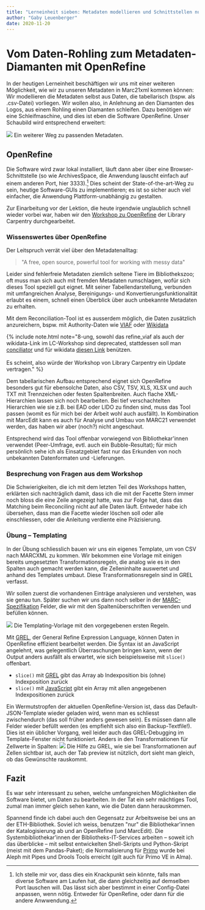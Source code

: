 ```yaml
---
title: "Lerneinheit sieben: Metadaten modellieren und Schnittstellen nutzen (2/2)"
author: "Gaby Leuenberger"
date: 2020-11-20
---
```

# Vom Daten-Rohling zum Metadaten-Diamanten mit OpenRefine
In der heutigen Lerneinheit beschäftigen wir uns mit einer weiteren Möglichkeit, wie wir zu unseren Metadaten in Marc21xml kommen können: Wir modellieren die Metadaten selbst aus Daten, die tabellarisch (bspw. als .csv-Datei) vorliegen. Wir wollen also, in Anlehnung an den Diamanten des Logos, aus einem Rohling einen Diamanten schleifen. Dazu benötigen wir eine Schleifmaschine, und dies ist eben die Software OpenRefine. Unser Schaubild wird entsprechend erweitert:

![](https://pad.gwdg.de/uploads/upload_3397b1411b4205df59374eff374e81a8.png)
Ein weiterer Weg zu passenden Metadaten.

## OpenRefine
Die Software wird zwar lokal installiert, läuft dann aber über eine Browser-Schnittstelle (so wie ArchivesSpace, die Anwendung lauscht einfach auf einem anderen Port, hier 3333).[^1] Dies scheint der State-of-the-art-Weg zu sein, heutige Software-GUIs zu implementieren; es ist so sicher auch viel einfacher, die Anwendung Plattform-unabhängig zu gestalten.

Zur Einarbeitung vor der Lektion, die heute irgendwie unglaublich schnell wieder vorbei war, haben wir den [Workshop zu OpenRefine](https://librarycarpentry.org/lc-open-refine/) der Library Carpentry durchgearbeitet.

### Wissenswertes über OpenRefine
Der Leitspruch verrät viel über den Metadatenalltag:
>  "A free, open source, powerful tool for working with messy data"

Leider sind fehlerfreie Metadaten ziemlich seltene Tiere im Bibliothekszoo; oft muss man sich auch mit fremden Metadaten rumschlagen, wofür sich dieses Tool speziell gut eignet. Mit seiner Tabellendarstellung, verbunden mit umfangreichen Analyse, Bereinigungs- und Konvertierungsfunktionalität erlaubt es einem, schnell einen Überblick über auch unbekannte Metadaten zu erhalten.

Mit dem Reconciliation-Tool ist es ausserdem möglich, die Daten zusätzlich anzureichern, bspw. mit Authority-Daten wie [VIAF](https://github.com/codeforkjeff/refine_viaf) oder [Wikidata](https://wdreconcile.toolforge.org/)

{% include note.html note="8-ung, sowohl das refine_viaf als auch der wikidata-Link im LC-Workshop sind deprecated, stattdessen soll man [conciliator](https://github.com/codeforkjeff/conciliator) und für wikidata [diesen Link](https://wikidata.reconci.link/) benützen. <br/>
<br/>
Es scheint, also würde der Workshop von Library Carpentry ein Update vertragen."
%}


Dem tabellarischen Aufbau entsprechend eignet sich OpenRefine besonders gut für ebensolche Daten, also CSV, TSV, XLS, XLSX und auch TXT mit Trennzeichen oder festen Spaltenbreiten. Auch flache XML-Hierarchien lassen sich noch bearbeiten. Bei tief verschachtelten Hierarchien wie sie z.B. bei EAD oder LIDO zu finden sind, muss das Tool passen (womit es für mich bei der Arbeit wohl auch ausfällt). In Kombination mit MarcEdit kann es auch für Analyse und Umbau von MARC21 verwendet werden, das haben wir aber (noch?) nicht angeschaut.

Entsprechend wird das Tool offenbar vorwiegend von Bibliothekar'innen verwendet (Peer-Umfrage, evtl. auch ein Bubble-Resultat); für mich persönlich sehe ich als Einsatzgebiet fast nur das Erkunden von noch unbekannten Datenformaten und -Lieferungen.

### Besprechung von Fragen aus dem Workshop

Die Schwierigkeiten, die ich mit dem letzten Teil des Workshops hatten, erklärten sich nachträglich damit, dass ich die mit der Facette Stern immer noch bloss die eine Zeile angezeigt hatte, was zur Folge hat, dass das Matching beim Reconciling nicht auf alle Daten läuft. Entweder habe ich übersehen, dass man die Facette wieder löschen soll oder alle einschliessen, oder die Anleitung verdiente eine Präzisierung.

### Übung &ndash; Templating

In der Übung schliesslich bauen wir uns ein eigenes Template, um von CSV nach MARCXML zu kommen. Wir bekommen eine Vorlage mit einigen bereits umgesetzten Transformationsregeln, die analog wie es in den Spalten auch gemacht werden kann, die Zelleninhalte auswertet und anhand des Templates umbaut. Diese Transformationsregeln sind in GREL verfasst.

Wir sollen zuerst die vorhandenen Einträge analysieren und verstehen, was sie genau tun. Später suchen wir uns dann noch selber in der [MARC-Spezifikation](https://www.loc.gov/marc/specifications/) Felder, die wir mit den Spaltenüberschriften verwenden und befüllen können.

![]({{site.baseurl}}/assets/openrefine_templating.png)
Die Templating-Vorlage mit den vorgegebenen ersten Regeln.

Mit [GREL](https://github.com/OpenRefine/OpenRefine/wiki/General-Refine-Expression-Language), der General Refine Expression Language, können Daten in OpenRefine effizient bearbeitet werden. Die Syntax ist an JavaScript angelehnt, was gelegentlich Überraschungen bringen kann, wenn der Output anders ausfällt als erwartet, wie sich beispielsweise mit `slice()` offenbart.
* `slice()` mit [GREL](https://github.com/OpenRefine/OpenRefine/wiki/GREL-Array-Functions#slicearray-a-number-from-optional-number-to) gibt das Array ab Indexposition bis (ohne) Indexposition zurück
* `slice()` mit [JavaScript](https://www.w3schools.com/jsref/jsref_slice_array.asp) gibt ein Array mit allen angegebenen Indexpositionen zurück

Ein Wermutstropfen der aktuellen OpenRefine-Version ist, dass das Default-JSON-Template wieder geladen wird, wenn man es schliesst zwischendurch (das soll früher anders gewesen sein). Es müssen dann alle Felder wieder befüllt werden (es empfiehlt sich also ein Backup-Textfile!). Dies ist ein üblicher Vorgang, weil leider auch das GREL-Debugging im Template-Fenster nicht funktioniert. Anders in den Transformationen für Zellwerte in Spalten:
![]({{site.baseurl}}//assets/GREL-help.png)
Die Hilfe zu GREL, wie sie bei Transformationen auf Zellen sichtbar ist, auch der Tab preview ist nützlich, dort sieht man gleich, ob das Gewünschte rauskommt.

## Fazit
Es war sehr interessant zu sehen, welche umfangreichen Möglichkeiten die Software bietet, um Daten zu bearbeiten. In der Tat ein sehr mächtiges Tool, zumal man immer gleich sehen kann, wie die Daten dann herauskommen.

Spannend finde ich dabei auch den Gegensatz zur Arbeitsweise bei uns an der ETH-Bibliothek. Soviel ich weiss, benutzen "nur" die Bibliothekar'innen der Katalogisierung ab und an OpenRefine (und MarcEdit). Die Systembibliothekar'innen der Bibliotheks-IT-Services arbeiten &ndash; soweit ich das überblicke &ndash; mit selbst entwickelten Shell-Skripts und Python-Skript (meist mit dem Pandas-Paket); die Normalisierung für [Primo](https://knowledge.exlibrisgroup.com/Primo/Product_Documentation/020Primo_VE/Primo_VE_%28English%29/050Display_Configuration/Configuring_Normalization_Rules_for_Display_and_Local_Fields) wurde bei Aleph mit Pipes und Drools Tools erreicht (gilt auch für Primo VE in Alma).



[^1]: Ich stelle mir vor, dass dies ein Knackpunkt sein könnte, falls man diverse Software am Laufen hat, die dann gleichzeitig auf demselben Port lauschen will. Das lässt sich aber bestimmt in einer Config-Datei anpassen, wenn nötig. Entweder für OpenRefine, oder dann für die andere Anwwendung.
